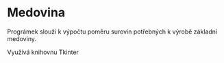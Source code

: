 # Medovina

Prográmek slouží k výpočtu poměru surovin potřebných k výrobě základní medoviny.

Využívá knihovnu Tkinter
